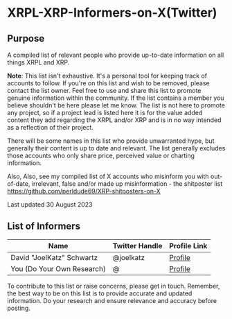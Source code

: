 # XRPL-XRP-Informers-on-X(Twitter)

## Purpose

A compiled list of relevant people who provide up-to-date information on all things XRPL and XRP. 

**Note**: This list isn't exhaustive. It's a personal tool for keeping track of accounts to follow. If you're on this list and wish to be removed, please contact the list owner. Feel free to use and share this list to promote genuine information within the community.
If the list contains a member you believe shouldn't be here please let me know. The list is not here to promote any project, so if a project lead is listed here it is for the value added content they add regarding the XRPL and/or XRP and is in no way intended as a  reflection of their project.

There will be some names in this list who provide unwarranted hype, but generally their content is up to date and relevant. The list generally excludes those accounts who only share price, perceived value or charting information.

Also, Also, see my compiled list of X accounts who misinform you with out-of-date, irrelevant, false and/or made up misinformation - the shitposter list https://github.com/perldude69/XRP-shitposters-on-X

Last updated 30 August 2023

## List of Informers

| Name                                                   | Twitter Handle        | Profile Link                                     |
|--------------------------------------------------------|-----------------------|--------------------------------------------------|
|David "JoelKatz" Schwartz                               | @joelkatz             | [Profile](https://x.com/JoelKatz)                |
|You (Do Your Own Research)                              | @                     | [Profile](https://x.com)                |


To contribute to this list or raise concerns, please get in touch. Remember, the best way to be on this list is to provide accurate and updated information. Do your research and ensure relevance and accuracy before posting.
